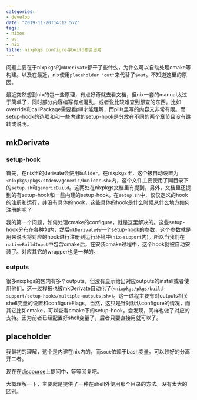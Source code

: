 ```yaml
---
categories: 
- develop
date: "2019-11-20T14:12:57Z"
tags: 
- nixos
- os
- nix
title: nixpkgs configre与build相关思考
---
```


问题主要在于nixpkgs的`mkDerivate`都干了些什么，为什么可以自动处理cmake等构建。以及在最近，nix使用`placeholder "out"`来代替了`$out`。不知道这里的原因。 

最近突然想到nix的包一些原理，有点好奇就去看文档，但nix一套的manual太过于简单了，同时部分内容编写有点混乱，或者说比较难查到想查的东西。比如override和callPackage需要看pill才能理解，而pills里写的内容又非常有限。而setup-hook的选项和和一些内建的setup-hook是分放在不同的两个章节且没有跳转或说明。

<!--more-->

## mkDerivate

### setup-hook

首先，在nix里的derivate会使用`bulider`。在nixpkgs里，这个被自动设置为`<nixpkgs/pkgs/stdenv/generic/builder.sh>`内，这个文件主要使用了同目录下的`setup.sh`和`genericBuild`。这两处在nixpkgs文档里有提到，另外，文档里还提到的有setup-hook和一些内建的setup-hook。在`setup.sh`中，仅仅定义的hook的注册和运行，并没有具体的hook，这些具体的hook是什么时候从什么地方如何注册的呢？

我的第一个问题，如何处理cmake的configure，就是这里解决的。这些setup-hook分布在各种包内，然后`mkDerivate`有一个setup-hook的参数，这个参数就是用来说明将对应的hook进行注册到运行环境中(`nix-support`内)。所以当我们在`nativeBuildInput`中包含cmake后，在安装cmake过程中，这个hook就被自动安装了。对应其它的wrapper也是一样的。

### outputs

很多nixpkgs的包内有多个outputs，但没有显示给出对应outputs的install或者使用他们，这一过程被也被mkDerivate自动化了(`<nixpkgs/pkgs/build-support/setup-hooks/multiple-outputs.sh>`)。这一过程主要有对outputs相关shell变量的设置和configureFlags。当然，这只是针对默认configure的情况，而其它比如cmake，可以查看cmake下的setup-hook。会发现，同样也做了对应的支持。因为前者已经配置好shell变量了，后者只要直接用就可以了。

## placeholder

我最初的理解，这个是内建在nix内的，而`$out`依赖于bash变量。可以较好的分离开二者。

现在在[discourse](https://discourse.nixos.org/t/what-is-the-difference-between-placeholder-out-and-out/4862)上提问中，等等回复吧。

大概理解一下，主要就是提供了一种在shell外使用那个目录的方法。没有太大的区别。
